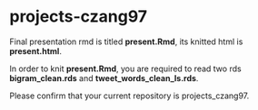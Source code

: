 # projects-czang97
Final presentation rmd is titled **present.Rmd**, its knitted html is **present.html**. 

In order to knit **present.Rmd**, you are required to read two rds **bigram_clean.rds** and **tweet_words_clean_ls.rds**. 

Please confirm that your current repository is projects_czang97.
